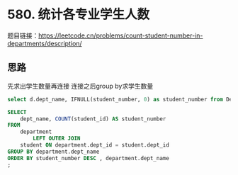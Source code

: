 # 580. 统计各专业学生人数

题目链接：<https://leetcode.cn/problems/count-student-number-in-departments/description/>

## 思路

先求出学生数量再连接
连接之后group by求学生数量

```sql
select d.dept_name, IFNULL(student_number, 0) as student_number from Department d left join (select dept_id, count(*) as student_number from Student group by dept_id) t on d.dept_id = t.dept_id order by student_number desc, d.dept_name asc;

SELECT
    dept_name, COUNT(student_id) AS student_number
FROM
    department
        LEFT OUTER JOIN
    student ON department.dept_id = student.dept_id
GROUP BY department.dept_name
ORDER BY student_number DESC , department.dept_name
;
```
